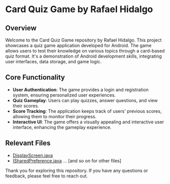 # Card Quiz Game by Rafael Hidalgo

## Overview
Welcome to the Card Quiz Game repository by Rafael Hidalgo. This project showcases a quiz game application developed for Android. The game allows users to test their knowledge on various topics through a card-based quiz format. It's a demonstration of Android development skills, integrating user interfaces, data storage, and game logic.

## Core Functionality
- **User Authentication**: The game provides a login and registration system, ensuring personalized user experiences.
- **Quiz Gameplay**: Users can play quizzes, answer questions, and view their scores.
- **Score Tracking**: The application keeps track of users' previous scores, allowing them to monitor their progress.
- **Interactive UI**: The game offers a visually appealing and interactive user interface, enhancing the gameplay experience.

## Relevant Files
- [DisplayScreen.java](https://github.com/omnidox/Card_Quiz_Game_Rafael_Hidalgo/blob/master/app/src/main/java/com/example/card_quiz_game_rafael_hidalgo/DisplayScreen.java)
- [ISharedPreference.java](https://github.com/omnidox/Card_Quiz_Game_Rafael_Hidalgo/blob/master/app/src/main/java/com/example/card_quiz_game_rafael_hidalgo/ISharedPreference.java)
... [and so on for other files]

Thank you for exploring this repository. If you have any questions or feedback, please feel free to reach out.
